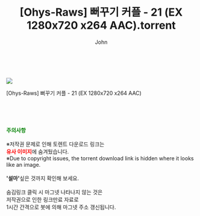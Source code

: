 ﻿---
layout: post
title:  "    [Ohys-Raws] 뻐꾸기 커플 - 21 (EX 1280x720 x264 AAC).torrent"
author: John
categories: [ 애니/만화 ]
tags: [  ]
image: https://torrentrj54.com/uploadfile/full/84b056c76e39f01fcdf8ecdb7eb858a603c131ff.jpg 
description: "    [Ohys-Raws] 뻐꾸기 커플 - 21 (EX 1280x720 x264 AAC) torrent 정보 공유"
toc: true
toc_sticky: true
---

<br>
<p><img src="https://torrentrj54.com/uploadfile/full/84b056c76e39f01fcdf8ecdb7eb858a603c131ff.jpg"/></p>
 [Ohys-Raws] 뻐꾸기 커플 - 21 (EX 1280x720 x264 AAC)  
    
<br><br><br>
<p data-ke-size="size16"><b><span style="color: green;">주의사항</span></b><br /><br />※저작권 문제로 인해 토렌트 다운로드 링크는<br /><b><span style="color: red;">유사 이미지</span></b>에 숨겨뒀습니다.<br />※Due to copyright issues, the torrent download link is hidden where it looks like an image.<br /><br /><b>'설마'</b>싶은 것까지 확인해 보세요.<br /><br />숨김링크 클릭 시 마그넷 나타나지 않는 것은<br />저작권으로 인한 링크만료 자료로<br />1시간 간격으로 봇에 의해 마그넷 주소 갱신됩니다.</p>
